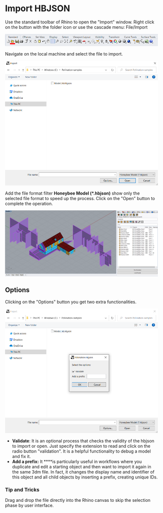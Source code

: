# Import HBJSON

Use the standard toolbar of Rhino to open the "Import" window. Right click on the button with the folder icon or use the cascade menu: File/Import

![Left click = open; right click = import](../../../.gitbook/assets/Pollination_Rhino_Import_Toolbar.png)

Navigate on the local machine and select the file to import.

![](../../../.gitbook/assets/image%20%2867%29.png)

Add the file format filter **Honeybee Model \(\*.hbjson\)** show only the selected file format to speed up the process. Click on the "Open" button to complete the operation.

![](../../../.gitbook/assets/image%20%2872%29.png)

## Options

Clicking on the "Options" button you get two extra functionalities.

![](../../../.gitbook/assets/image%20%2874%29.png)

* **Validate**: It is an optional process that checks the validity of the hbjson to import or open. Just specify the extension to read and click on the radio button "validation". It is a helpful functionality to debug a model and fix it.
* **Add a prefix:** It ****is particularly useful in workflows where you duplicate and edit a starting object and then want to import it again in the same 3dm file. In fact, it changes the display name and identifier of this object and all child objects by inserting a prefix, creating unique IDs.

### Tip and Tricks

Drag and drop the file directly into the Rhino canvas to skip the selection phase by user interface.

